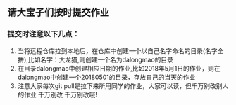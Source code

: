 
## 请大宝子们按时提交作业
### 提交时注意以下几点：
1. 当将远程仓库拉到本地后，在仓库中创建一个以自己名字命名的目录(名字全拼),比如名字：大龙猫,则创建一个名为dalongmao的目录
2. 在目录dalongmao中创建相应日期的作业,比如2018年5月1日的作业，则在dalongmao中创建一个20180501的目录，存放自己的当天的作业
3. 注意大家每次git pull是拉下来所用同学的作业，大家可以读，但千万别改别人的作业 千万别改 千万别改哦!





